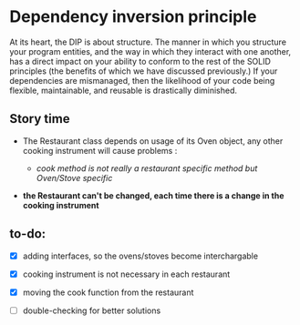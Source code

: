 # Dependency inversion principle

At its heart, the DIP is about structure. The manner in which you structure your program entities, and the way in which they interact with one another, has a direct impact on your ability to conform to the rest of the SOLID principles (the benefits of which we have discussed previously.) If your dependencies are mismanaged, then the likelihood of your code being flexible, maintainable, and reusable is drastically diminished.

## Story time

- The Restaurant class depends on usage of its Oven object, any other cooking instrument will cause problems : 
    * *cook method is not really a restaurant specific method but Oven/Stove specific*
    
- **the Restaurant can't be changed, each time there is a change in the cooking instrument**

## to-do:

- [x] adding interfaces, so the ovens/stoves become interchargable
- [x] cooking instrument is not necessary in each restaurant
- [x] moving the cook function from the restaurant
- [ ] double-checking for better solutions

